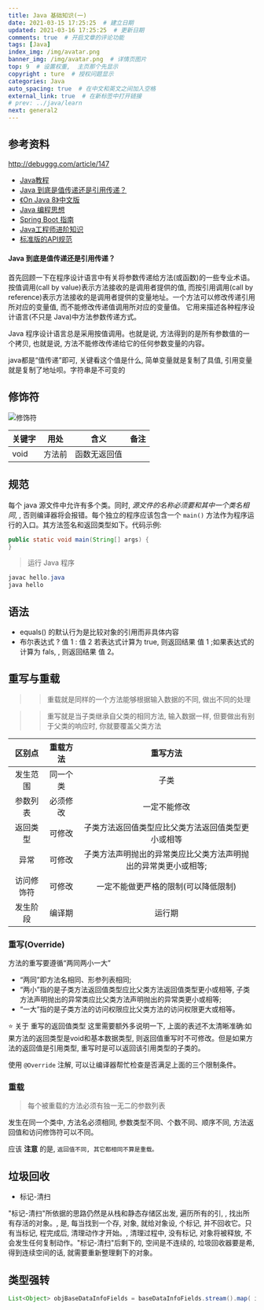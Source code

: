 ```yaml
---
title: Java 基础知识(一)
date: 2021-03-15 17:25:25  # 建立日期
updated: 2021-03-16 17:25:25  # 更新日期
comments: true  # 开启文章的评论功能
tags: [Java]
index_img: /img/avatar.png
banner_img: /img/avatar.png  # 详情页图片
top: 9  # 设置权重,  主页那个先显示
copyright : ture  # 授权问题显示
categories: Java
auto_spacing: true  # 在中文和英文之间加入空格
external_link: true  # 在新标签中打开链接
# prev: ../java/learn
next: general2
---
```

<!-- [[toc]]  # 在页面显示目录 -->

## 参考资料

http://debuggg.com/article/147
- [Java教程](http://c.biancheng.net/java/)
- [Java 到底是值传递还是引用传递？](https://www.zhihu.com/question/31203609)
- [《On Java 8》中文版](https://lingcoder.github.io/OnJava8/#/)
- [Java 编程思想](https://wizardforcel.gitbooks.io/thinking-in-java/content/)
- [Spring Boot 指南](https://snailclimb.gitee.io/springboot-guide/#/)
- [Java工程师进阶知识](https://adjava.netlify.app/#/)
- [标准版的API规范](http://jdk8_api.dev.jcstaff.club/)

#### Java 到底是值传递还是引用传递？

首先回顾一下在程序设计语言中有关将参数传递给方法(或函数)的一些专业术语。按值调用(call by value)表示方法接收的是调用者提供的值, 而按引用调用(call by reference)表示方法接收的是调用者提供的变量地址。一个方法可以修改传递引用所对应的变量值, 而不能修改传递值调用所对应的变量值。 它用来描述各种程序设计语言(不只是 Java)中方法参数传递方式。

Java 程序设计语言总是采用按值调用。也就是说, 方法得到的是所有参数值的一个拷贝, 也就是说, 方法不能修改传递给它的任何参数变量的内容。

java都是“值传递”即可,  关键看这个值是什么, 简单变量就是复制了具值, 引用变量就是复制了地址呗。字符串是不可变的

## 修饰符

![修饰符](/img/xiushifu.png)

关键字|用处|含义|备注
:---|:--:|:---:|:---:
void|方法前|函数无返回值|

## 规范

每个 java 源文件中允许有多个类。同时,  *源文件的名称必须要和其中一个类名相同*, , 否则编译器将会报错。每个独立的程序应该包含一个 `main()` 方法作为程序运行的入口。其方法签名和返回类型如下。代码示例:
```java
public static void main(String[] args) {
}
```

> 运行 Java 程序
```java
javac hello.java
java hello
```

## 语法

- equals() 的默认行为是比较对象的引用而非具体内容
- 布尔表达式 ? 值 1 : 值 2
若表达式计算为 true,  则返回结果 值 1 ;如果表达式的计算为 fals, , 则返回结果 值 2。

## 重写与重载

>> 重载就是同样的一个方法能够根据输入数据的不同, 做出不同的处理

>> 重写就是当子类继承自父类的相同方法, 输入数据一样, 但要做出有别于父类的响应时, 你就要覆盖父类方法

区别点	|重载方法	|重写方法
:--:|:--:|:--:
发生范围	|同一个类	|子类
参数列表	|必须修改	|一定不能修改
返回类型	|可修改	|子类方法返回值类型应比父类方法返回值类型更小或相等
异常	|可修改	|子类方法声明抛出的异常类应比父类方法声明抛出的异常类更小或相等;
访问修饰符	|可修改	|一定不能做更严格的限制(可以降低限制)
发生阶段	|编译期	|运行期

### 重写(Override)

方法的重写要遵循“两同两小一大”

- “两同”即方法名相同、形参列表相同;
- “两小”指的是子类方法返回值类型应比父类方法返回值类型更小或相等, 子类方法声明抛出的异常类应比父类方法声明抛出的异常类更小或相等;
- “一大”指的是子类方法的访问权限应比父类方法的访问权限更大或相等。

⭐️ 关于 重写的返回值类型 这里需要额外多说明一下, 上面的表述不太清晰准确:如果方法的返回类型是void和基本数据类型, 则返回值重写时不可修改。但是如果方法的返回值是引用类型, 重写时是可以返回该引用类型的子类的。

使用 `@Override` 注解, 可以让编译器帮忙检查是否满足上面的三个限制条件。

### 重载
> 每个被重载的方法必须有独一无二的参数列表

发生在同一个类中, 方法名必须相同, 参数类型不同、个数不同、顺序不同, 方法返回值和访问修饰符可以不同。

应该 **注意** 的是, `返回值不同, 其它都相同不算是重载。`

## 垃圾回收
- 标记-清扫

"标记-清扫"所依据的思路仍然是从栈和静态存储区出发,  遍历所有的引, , 找出所有存活的对象。, 是, 每当找到一个存, 对象, 就给对象设, 个标记, 并不回收它。只有当标记, 程完成后, 清理动作才开始。, 清理过程中, 没有标记, 对象将被释放, 不会发生任何复制动作。"标记-清扫"后剩下的, 空间是不连续的, 垃圾回收器要是希, 得到连续空间的话, 就需要重新整理剩下的对象。

## 类型强转

```java
List<Object> objBaseDataInfoFields = baseDataInfoFields.stream().map( it -> (Object)it).collect(Collectors.toList());
```
